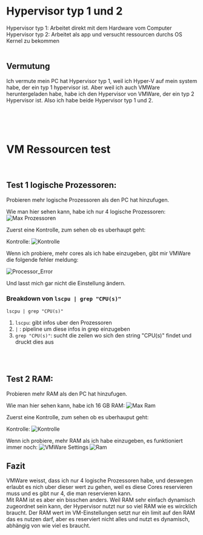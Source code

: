 # Hypervisor typ 1 und 2

Hypervisor typ 1: Arbeitet direkt mit dem Hardware vom Computer
Hypervisor typ 2: Arbeitet als app und versucht ressourcen durchs OS Kernel zu bekommen
<br>
<br>

## Vermutung

Ich vermute mein PC hat Hypervisor typ 1, weil ich Hyper-V auf mein system habe, der ein typ 1 hypervisor ist. Aber weil ich auch VMWare heruntergeladen habe, habe ich den Hypervisor von VMWare, der ein typ 2 Hypervisor ist. Also ich habe beide Hypervisor typ 1 und 2.

<br>
<br>
<br>

# VM Ressourcen test

<br>

## Test 1 logische Prozessoren:

Probieren mehr logische Prozessoren als den PC hat hinzufugen. <br>

Wie man hier sehen kann, habe ich nur 4 logische Prozessoren:
![Max Prozessoren](./assets/KN01_Total_Processors.png)

Zuerst eine Kontrolle, zum sehen ob es uberhaupt geht:

Kontrolle:
![Kontrolle](./assets/KN01_VM_Processor.png)

Wenn ich probiere, mehr cores als ich habe einzugeben, gibt mir VMWare die folgende fehler meldung:

![Processor_Error](./assets/KN01_VM_Proccessor_Error.png)

Und lasst mich gar nicht die Einstellung ändern.

### Breakdown von `lscpu | grep "CPU(s)"`

`lscpu | grep "CPU(s)"`

1. `lscpu`: gibt infos uber den Prozessoren
2. `|` : pipeline um diese infos in grep einzugeben
3. `grep "CPU(s)"`: sucht die zeilen wo sich den string "CPU(s)" findet und druckt dies aus

<br>
<br>

## Test 2 RAM:

Probieren mehr RAM als den PC hat hinzufugen. <br>

Wie man hier sehen kann, habe ich 16 GB RAM:
![Max Ram](./assets/KN01_Total_Ram.png)

Zuerst eine Kontrolle, zum sehen ob es uberhauput geht:

Kontrolle:
![Kontrolle](./assets/KN01_Ram_Befehl_10_von_16GB.png)

Wenn ich probiere, mehr RAM als ich habe einzugeben, es funktioniert immer noch:
![VMWare Settings](./assets/KN01_VM_Settings.png)
![Ram](./assets/KN01_Ram_uber_limit.png)

## Fazit

VMWare weisst, dass ich nur 4 logische Prozessoren habe, und deswegen erlaubt es nich uber dieser wert zu gehen, weil es diese Cores reservieren muss und es gibt nur 4, die man reservieren kann. <br>
Mit RAM ist es aber ein bisschen anders. Weil RAM sehr einfach dynamisch zugeordnet sein kann, der Hypervisor nutzt nur so viel RAM wie es wircklich braucht. Der RAM wert im VM-Einstellungen setzt nur ein limit auf den RAM das es nutzen darf, aber es reserviert nicht alles und nutzt es dynamisch, abhängig von wie viel es braucht.